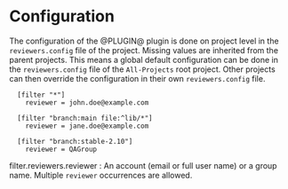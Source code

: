 Configuration
=============

The configuration of the @PLUGIN@ plugin is done on project level in
the `reviewers.config` file of the project. Missing values are inherited
from the parent projects. This means a global default configuration can
be done in the `reviewers.config` file of the `All-Projects` root project.
Other projects can then override the configuration in their own
`reviewers.config` file.

```
  [filter "*"]
    reviewer = john.doe@example.com

  [filter "branch:main file:^lib/*"]
    reviewer = jane.doe@example.com

  [filter "branch:stable-2.10"]
    reviewer = QAGroup

```

filter.reviewers.reviewer
:	An account (email or full user name) or a group name. Multiple
	`reviewer` occurrences are allowed.
